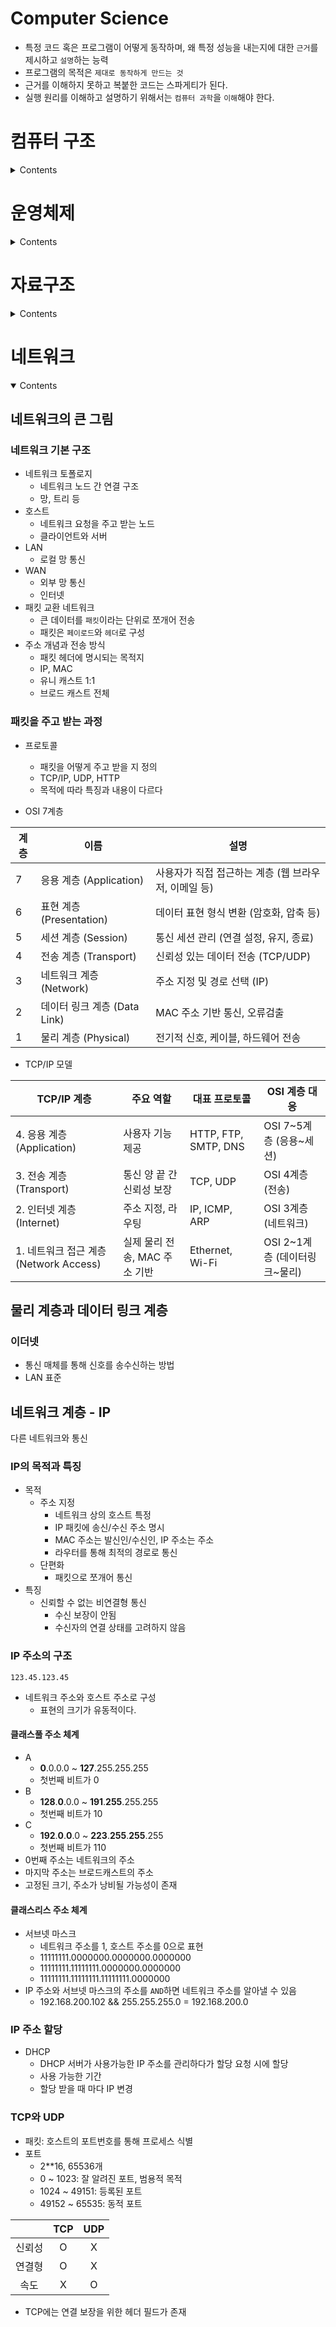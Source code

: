 # Computer Science

- 특정 코드 혹은 프로그램이 어떻게 동작하며, 왜 특정 성능을 내는지에 대한 `근거`를 제시하고 `설명`하는 능력
- 프로그램의 목적은 `제대로 동작하게 만드는 것`
- 근거를 이해하지 못하고 복붙한 코드는 스파게티가 된다.
- 실행 원리를 이해하고 설명하기 위해서는 `컴퓨터 과학`을 `이해`해야 한다.

# 컴퓨터 구조

<details>
<summary>Contents</summary>
<div markdown="1">

## 컴퓨터 구조의 큰 그림

### 컴퓨터가 이해하는 정보

- `데이터`와 `명령어`
- 수행할 `동작`과 `대상`으로 구성
- 코드(프로그래밍 언어)는 내부적으로 데이터와 명령어로 변환되어 실행된다.

```
더하기 A와 B를
출력 'Hello World'
```

- `CPU`가 명령어를 실행

### 컴퓨터의 핵심 부품

- `CPU`
  - 명령어를 읽어 실행
  - `ALU`(계산기) + `CU`(제어신호) + `register`(임시 저장)
- `주기억장치` : `메모리`(RAM), `캐시 메모리`(필요한 데이터를 임시로 저장)
- `보조기억장치` : `SSD`
- `입출력장치` : `키마모프`

> 컴퓨터의 핵심 부품들은 모두 `메인 보드`에 연결되어 있고 `버스`를 통해 통신

## 컴퓨터가 이해하는 정보

### 데이터 표현

- CPU는 `0`과 `1`만을 이해한다.
- 1byte는 2^8(256)개의 정보를 표현
- 64비트에서 부호(1), 가수(11), 소수(52)
- 문자 표현: 유니코드
  - 유니코드에 부여된 값을 인코딩해 표현
  - utf-8
- 파일 표현: base64

### 명령어

- 동작(연산 코드)과 대상(오퍼랜드 / 주소)
- 프로그래밍 언어 > 어셈블리어 > 기계어
- 명령어 사이클
  - 명령어의 실행은 인출 사이클과 실행 사이클의 반복

## CPU

### 레지스터

- 데이터와 명령어를 임시 저장
- 프로그램 카운터
  - 다음 읽어들일 명령어의 주소
- 명령어 레지스터
- 범용 레지스터
  - 데이터, 명령어 둘 다 저장
- 플래그 레지스터
  - 실행 결과에 대한 정보를 저장
- 스택 포인터
  - 메모리 스택의 탑을 가리키는 레지스터
  - 스택이 채워진 정도

### 인터럽트

#### 비동기 인터럽트

- CPU의 작업을 방해하는 신호
- 동기 인터럽트(`Exception`)
  - CPU에 의해서 발생
  - 예외적인 상황 처리
- 비동기 인터럽트
  - 입출력장치에 의해서 발생
  - 알림과 같은 역할
  - I/O작업은 CPU에 비해 현저히 느림
  - CPU가 I/O작업을 대기하지 않고 작업이 끝났을 때 신호를 보낸다
  - 그동안 CPU는 다른 작업 처리

#### 예외

- CPU는 예외가 발생하면 하던 일을 중단하고 예외를 처리
- 폴트
  - 예외 처리 직후 예외가 발생한 명령어부터 실행
- 트랩
  - 예외 처리 직후 예외가 발생한 다음 명령어부터 실행
- 중단
  - 프로그램을 강제 중단

### CPU 성능 향상을 위한 설계

#### 클럭 속도

- 명령어 처리 속도
- CPU의 속도

### 멀티코어와 멀티스레드

- 멀티 코어: 명령어 처리 부품이 여러 개
- 스레드
  - 하드웨어 스레드
    - 하나의 코어가 동시에 처리하는 명령어 단위
  - 소프트웨어 스레드
  - 하나의 프로그램에서 독립적으로 실행되는 단위
- 병렬성: 물리적으로 여러 작업을 동시에 실행
- 동시성: 여러 작업이 동시에 실행되는 것 처럼 보이게 함

## 메모리

### RAM

- 실행 중인 프로그램이 저장
- 휘발성
- Random Access: 특정 주소에 바로 접근 가능
- DRAM
  - 시간이 지나면 데이터가 점차 사라지는 RAM
  - 일반적인 RAM
- SRAM
  - 시간이 지나도 데이터가 사라지지 않는 RAM
  - 캐시 메모리
- SDRAM
  - 클럭 신호와 동기화된 DRAM
  - 더 빠름
- DDR SDRAM
  - 대역폭이 넓은 SDRAM
  - DDR4 할때 그거임

### 빅 엔디안 vs 리틀 엔디안

- 메모리에 바이트를 밀어넣는 순서
- 1q2w3e4r(메모리 주소 증가)
  - 빅 엔디안 1q2w3e4r / 낮은 주소번지부터
    - 가독성
  - 리틀 엔디안 4r3e2w1q / 높은 주소번지부터
    - 수치 계산 편리

### 캐시 메모리

- CPU에서 매 번 RAM에 접근하기헤는 너무 느리다
- CPU와 RAM 사이의 임시 저장소
- 히트 & 미스
  - 캐시 메모리는 CPU가 사용할 법한 것을 가져와 저장
  - 예측이 맞은 빈도와 틀린 빈도

### 참조 지역성

- 캐싱할 데이터를 예측하는 방법
- 시간 지역성
  - 최근 접근했던 메모리에 다시 접근하려는 경향
  - 변수
- 공간 지역성
  - 최근 접근한 메모리 근처 메모리에 접근하려는 경향
  - 배열

> 캐싱은 데이터 접근에 빠른 성능을 보장, 데이터 일관성을 유지하기 위한 책임이 필요하다

## 보조기억장치와 입출력 장치

### RAID

- 기억장치: 플래시 메모리 기반 저장장치
- RAID: 여러 개의 보조기억장치를 한 개의 장치처럼 사용

### 입출력 기법

- CPU - 장치 컨트롤러 - 장치 드라이버
- CPU에서 드라이버 프로그램을 실행한다.
</div>
</details>

# 운영체제

<details>
<summary>Contents</summary>
<div markdown="1">

## 운영체제의 큰 그림

운영체제도 프로그램이다.

### 운영체제의 역할

컴퓨터 부품에 자원을 할당하고 효율적으로 사용되도록 관리

- CPU 스케줄링
- 메모리 관리
- 파일 관리
- 프로세스 및 스레드 관리

### 시스템 콜과 이중 모드

- 운영체제도 일종의 프로그램이다. 메모리에 적재되어야 한다.
- 운영체제는 커널 영역이라는 공간에 따로 적재된다.
- 운영체제의 기능을 사용하기 위해서는 커널 영역에 적재된 코드를 실행해야 한다.
- 시스템콜
  - 응용 프로그램이 운영체제의 코드를 호출하는 방법
  - 시스템 콜을 이용해 하드웨어 자원을 사용한다.
  - 시스템 콜을 호출하면 소프트웨어 인터럽트 발생, 커널모드로 전환되어 코드 실행, 실행이 끝나면 사용자 모드로 다시 전환된다.

## 프로세스와 스레드

### 프로세스

- 포어그라운드 프로세스
- 백 프로세스
  - 데몬(서비스)
- 코드
- 데이터
  - 정적 변수, 전역 변수
- 힙
  - 프로그램 실행 도중 할당되는 메모리
  - 메모리 누수, GC
- 스택
  - 일시적으로 사용할 변수
  - 매개 변수, 지역 변수, 함수의 호출 정보
- PCB
  - 프로세스 관리를 위한 정보 저장
  - 프로세스 ID
  - 레지스터
  - 프로세스 상태
  - CPU 스케줄링 정보
  - 메모리 관련 정보
  - 파일 및 입출력 정보

프로세스의 CPU 사용은 시간에 따라 제한. PCB의 프로세스 실행 정보를 백업(Context)

- 프로세스는 생성 이후 준비 -> 실행 반복
- I/O 같은게 들어오면 대기
- 끝나면 종료 상태

### 멀티프로세스와 멀티스레드

- 멀티프로세스
  - 동시에 여러 프로세스가 실행
  - 자원을 독립적으로 사용
- 멀티스레드
  - 한 프로세스 내에 여러 스레드가 실행
  - 자원을 공유

## 동기화와 교착 상태

- 다수의 프로세스/스레드가 공유자원에 동시에 접근한 경우
- 공유 자원에 접근하는 코드 중 동시에 실행했을 때 문제가 발생할 수 있는 코드를 `임계 구역`이라고 함
- 임계 구역에서 코드 실행으로 인해 발생하는 문제 `레이스 컨디션`

### 동기화

- 실행 순서 제어
- 상호 배제
  - 동시에 접근해서는 안되는 자원 설정

> 두 가지 조건을 준수하며 실행

### 뮤텍스 락

- 동시 접근이 불가능하도록 상호 배제를 보장
- lock을 획득/해제
- lock을 획득하지 못하면 대기

```python
import threading

lock = threading.Lock()

def critical_section(thread_id):
    print(f"Thread-{thread_id} trying to acquire lock...")
    lock.acquire()
    try:
        print(f"Thread-{thread_id} entered critical section")
        # 공유 자원 작업
    finally:
        print(f"Thread-{thread_id} releasing lock")
        lock.release()

# 여러 스레드 실행
for i in range(3):
    t = threading.Thread(target=critical_section, args=(i,))
    t.start()
```

### 세마포

- 공유 자원이 여러 개인 경우
- `wait` 호출 시 공유 가능한 자원의 갯수(`S`)를 확인
- `S`가 0 미만일 경우 이후 스레드는 대기

```python
import threading
import time

# 자원 개수 2개 (예: 프린터가 2대)
semaphore = threading.Semaphore(2)

def use_resource(thread_id):
    print(f"Thread-{thread_id} waiting for resource...")
    semaphore.acquire()
    try:
        print(f"Thread-{thread_id} using resource")
        time.sleep(1)  # 자원 사용 중
    finally:
        print(f"Thread-{thread_id} releasing resource")
        semaphore.release()

# 5개의 스레드 실행
for i in range(5):
    t = threading.Thread(target=use_resource, args=(i,))
    t.start()
```

| 항목      | 뮤텍스 락                  | 세마포어             |
| --------- | -------------------------- | -------------------- |
| 자원 수   | 1개 (단일 접근)            | N개 (다중 접근)      |
| 함수      | `acquire()`, `release()`   | 동일                 |
| 대기 조건 | 락이 이미 사용 중이면 대기 | 자원 수가 0이면 대기 |

### 조건 변수와 모니터

- 조건변수
  - 실행 순서 제어 도구, 특정 조건 하에 프로세스를 실행/정지
- 모니터
  - 공유자원과 공유자원을 다루는 함수로 구성된 동기화 도구, 상호 배제 + 실행 순서 제어
  - 내부에 lock과 조건 변수를 포함

| 항목 | 조건 변수                   | 모니터                                             |
| ---- | --------------------------- | -------------------------------------------------- |
| 목적 | 실행 순서 제어              | 상호 배제 + 실행 순서 제어                         |
| 동작 | 조건 만족 시 스레드 깨움    | 내부에 조건 변수 + 락 포함                         |
| 사용 | `wait()`, `signal()`        | `monitor` 내 메서드로 구현                         |
| 예시 | 생산자-소비자 문제에서 대기 | 자바 `synchronized` 블록, 파이썬의 `with lock:` 등 |

```C
monitor BoundedBuffer {
    condition notFull, notEmpty;
    void put(Item item) {
        if (buffer is full)
            wait(notFull);
        // add item
        signal(notEmpty);
    }
    void get() {
        if (buffer is empty)
            wait(notEmpty);
        // remove item
        signal(notFull);
    }
}
```

### 스레드 세이프

- 동시에 접근해도 문제 없는 상태
- 스레드 세이프가 보장된 메서드 같은게 있다.

### 교착 상태

- 2개 이상의 프로세스가 상대방의 자원을 대기
- 어떤 프로세스도 진행 불가능

#### 교착 상태의 필요조건

- 상호 배제
  - 공유 자원을 하나의 프로세스만 이용 가능
- 점유와 대기
  - 공유 자원을 가진 상태에서 다른 자원 대기
- 비선점
  - 다른 스레드의 자원을 강제로 뺏을 수 없음
- 원형 대기
  - 자원 대기가 순환 형태

> 한가지라도 만족하지 않으면 교착상태는 발생하지 않음

#### 해결 방법

- 필요 조건 중 하나를 충족하지 못하게 한다.
- 교착 상태가 발생하지 않을 정도로만 자원 할당
- 검출 후 회복
  - 자원 선점
  - 강제 종료

## CPU 스케줄링

CPU 배분 방법

#### 우선순위

- PCB에 우선순위를 명시, 더 빨리, 많이 할당
- CPU 활용률이 높아지는 방향으로 할당한다.
  - I/O 집중 프로세스를 먼저 실행
  - I/O 대기, 리소스 반납
  - CPU 집중 프로세스 실행

#### 스케줄링 큐

- 자원을 사용하기 위해 대기하는 순서
- 준비 큐, 대기 큐
  - 준비 큐에 줄을 선다.
  - 순서대로 처리하지만 우선순위가 우선
  - 타이머 입터럽트 발생 시 다시 준비큐로
  - I/O는 대기 큐

#### 선점형 스케줄링과 비선점형 스케줄링

- 스케줄링은 일반적으로 프로세스의 실행이 끝나면 발생
- 선점형 스케줄링
  - CPU가 자원을 뺏어 다른 프로세스에 할당
  - I/O, 타이머 인터럽트
- 비선점형 스케줄링
  - 자원을 강제로 뺏지 못하고 실행이 완료될때 까지 대기

### 스케줄링 알고리즘

- FIFO(First In First Out)
  - 들어온 순서대로 처리
  - 대기시간이 길어질 수 있다.
- SJF(Short Job First)
  - 짧은거 먼저 처리
  - 짧은게 계속해서 들어올 경우 긴 작업 무한 대기
- RR(Round Robin)
  - 순서대로 처리 하되 타임 슬라이스(정해진 시간) 동안 작업 처리
  - 작업을 끝내지 못하면 다시 큐 맨뒤로
- SRT(Short Remaining Time)
  - SJF + RR
- 우선순위
  - 우선 순위가 낮은 작업들은 무한 대기
- 다단계 큐
  - 우선순위가 가장 높은 큐에 있는 작업 먼저
  - 큐 간 이동불가, 무한대기
- 다단계 피드백 큐 스케줄링
  - 프로세스들이 큐 간 이동 가능
  - 우선순위가 높은 작업이 타임슬라이스 동안 끝내지 못하면 하위 우선순위로 이동
  - CPU를 오래 사용해야하는 작업은 우선순위가 낮아짐
  - 우선순위 큐에서 오래 대기한 작업의 우선순위를 높임

## 가상 메모리

CPU는 어떻게 메모리에 적재된 프로세스의 주소를 인식하고 관리하는지?

### 물리 주소와 논리 주소

- CPU는 메모리 하드웨어 상의 물리 주소가 아니라 논리 주소 체계를 사용
- 논리 주소
  - 각 프로세스마다 0번지에서 시작하는 주소
  - 메모리 관리장치(MMU)를 통해 논리 주소를 물리 주소로 변환

### 스와핑과 연속 메모리 할당

- 스와핑
  - 오랫동안 사용되지 않은 프로세스를 보조기억창치로 스왑
  - 빈 공간에 다른 프로세스를 적재
- 연속 메모리 할당
  - 메모리들을 연속으로 배치
  - 외부 단편화 문제(50mb 짜리를 스왑, 30mb 실행 시 20mb는 사용 불가)

> 외부 단편화, 물리 메모리보다 큰 프로세스 실행 불가

### 페이징을 통한 가상 메모리

- 가상메모리
  - 프로그램의 일부만 메모리에 적재
  - 보조기억장치의 일부를 메모리처럼활용
  - 페이징
    - 논리 주소 공간을 일정한 크기(페이징) 으로 분할
    - 물리 주소 공간을 페이징과 동일한 크기의 프레임으로 분할
    - 페이지를 프레임에 할당
    - 페이지는 불연속적으로 배치된다.

> 전체 프로세스가 메모리에 적재될 필요가 없음

- 페이징 교체 알고리즘
  - FIFO
  - 최적 페이지
    - 사용 빈도가 가장 낮은 페이지
  - LRU(Least Recently Used)

## 파일 시스템

보조기억장치를 관리 하는 프로그램

</div>
</details>

# 자료구조

<details>
<summary>Contents</summary>
<div markdown="1">

## 자료구조의 큰 그림

데이터를 어떻게 다룰 것인가

### 배열과 연결리스트

- 배열
  - 요소들이 순차적으로 나열된 자료구조
  - 고유한 인덱스
  - 접근시간 O(1)
  - 수정시간 O(n)
- 연결 리스트
  - 노드로 구성된 순차적이지 않은 자료구조
  - 다음 노드에 대한 정보를 가지고 있음
  - 접근시간 O(n)
  - 수정시간 O(1)

### 스택과 큐

- 스택
  - Push, Pop
  - Last in First Out
- 큐
  - Enqueue, Dequeue
  - First in First Out

### 해시 테이블

- 키와 값으로 이루어진 자료구조
- 키를 특정한 알고리즘(해시 함수)을 통해 인덱스 생성
- 검색 속도가 빠르나 메모리 사용, 해시 충돌 문제

### 해시 충돌

- 서로 다른 키에 같은 해시 값이 대응되는 상황
- 체이닝
  - 충돌한 데이터를 연결리스트로 연결
  - 해시 테이블의 장점이 감소
- 개방 주소법
  - 단순하게 다음 인덱스에 저장
  - 데이터 군집화 현상
- 이중해싱
  - 2개의 해시 함수를 사용

### 트리

- 노드와 간선으로 이루어진 계층적 자료구조
- 차수
  - 자식 노드 의 수
- 레벨
  - 루트에서 해당 노드까지 간선의 수

#### 트리의 순회

```
      A
     / \
    B   C
   / \
  D   E
```

- 전위 순회
  - 루트에서 시작해서 왼쪽 우선으로 순회
- 중위 순회
  - 왼쪽에서 시작 루트, 오른쪽으로 순회
- 후위 순회
  - 왼쪽에서 오른쪽 까지 방문 후 루트 순회

```python
class Node:
    def __init__(self, data):
        self.data = data
        self.left = None
        self.right = None

def preorder(node):
    if node:
        print(node.data, end=' ')  # 1. 루트
        preorder(node.left)        # 2. 왼쪽
        preorder(node.right)       # 3. 오른쪽

def inorder(node):
    if node:
        inorder(node.left)         # 1. 왼쪽
        print(node.data, end=' ')  # 2. 루트
        inorder(node.right)        # 3. 오른쪽

def postorder(node):
    if node:
        postorder(node.left)        # 1. 왼쪽
        postorder(node.right)       # 2. 오른쪽
        print(node.data, end=' ')   # 3. 루트

# 트리 구성
root = Node('A')
root.left = Node('B')
root.right = Node('C')
root.left.left = Node('D')
root.left.right = Node('E')

# 순회 실행
preorder(root) # 출력: A B D E C
inorder(root) # 출력: D B E A C
postorder(root) # 출력: D E B C A
```

#### 트리의 종류

- 이진트리
  - 자식 수가 2개 이하
- 포화 이진 트리
  - 리프 노드 제외 모두 자식 2개
- 완전 이진 트리
  - 포화 이진 트리인데 마지막 레벨의 노드 왼쪽부터 자식 존재
- 이진 탐색 트리
  - 현재 노드를 기준으로 자식 노드가 작은 값 / 큰 값을 가짐
  - 탐색 O(logn)
- 힙
  - 최댓값과 최솟값을 빠르게 찾는 용도
  - 루트 노드가 항상 최대/최소 유지

### 그래프

연결 관계를 표한한 자료구조

- 연결 그래프
  - 두 정점 사이에 경로 존재
- 비연결 그래프
  - 두 정점 사이에 경로가 존재하지 않음
- 방향 그래프
- 무방향 그래프
- 가중치 그래프

#### 그래프의 표현

- 인접 행렬 기반
  - N x N의 배열로 그래프를 표현
  - N개의 정점 사이의 연결을 표시

```python
'''
1 -> 2
4 -> 1
3 -> 4
'''

graph = [
  [0, 1, 0, 0],
  [0, 0, 0, 0],
  [0, 0, 0, 1],
  [1, 0, 0, 0]
]
```

- 인접 리스트 기반
  - 연결 리스트, 딕셔너리 같은 자료구조로 그래프 표현

```python
graph = {
    1: [2],
    4: [1],
    3: [4]
}
```

#### 깊이 우선 탐색

- 더 이상 방문 가능한 정점이 없을 때 까지 최대한 깊이 탐색
  - 한놈만 조진다.
- 재귀 방식 구현

```python
'''
         a
       / | \
      b  c  d
      |   \ /
      e    f
'''
from collections import defaultdict

graph = defaultdict(list)

edges = [
    ('a', 'b'),
    ('b', 'e'),
    ('a', 'c'),
    ('c', 'f'),
    ('a', 'd'),
    ('d', 'f')
]

# 무방향 그래프이므로 양쪽 다 연결
for u, v in edges:
    graph[u].append(v)
    graph[v].append(u)


for u, v in edges:
    graph[u].append(v)

# DFS 함수 (재귀)
def dfs(node, visited=set()):
    if node in visited:
        return
    print(node, end=' ')
    visited.add(node)
    for neighbor in graph[node]:
        dfs(neighbor, visited)

dfs('a') # a b e c f d
```

#### 너비 우선 탐색

- 최대한 넓게 탐색
  - 분신술 같은 느낌임
- 큐를 이용해 구현

```python
'''
         a
       / | \
      b  c  d
      |   \ /
      e    f
'''
def bfs(start):
    visited = set()
    queue = deque([start])

    while queue:
        node = queue.popleft()
        if node not in visited:
            print(node, end=' ')
            visited.add(node)
            for neighbor in sorted(graph[node]):  # 정렬하면 예측 가능
                if neighbor not in visited:
                    queue.append(neighbor)

bfs('a') # a b c d e f
```

#### 최단 경로 알고리즘

- 목적지 까지의 가중치가 최소가 되는 경로
- 다익스트라

  - 최단 거리 테이블에서 시작점을 제외한 모든 정점을 충분히 큰 수로 초기화
  - 시작점 방문
  - 인접 정점 방문
  - 경로 상의 가중치 합과 최단 거리 테이블 상의 값을 비교
  - 최단 거리를 갱신할 수 있으면 갱신
  - 방문하지 않은 정점 중 최단 거리가 작은 정점을 방문
  - 방문할 정점이 없을 때 까지 반복

| From | To  | Weight |
| ---- | --- | ------ |
| 1    | 2   | 2      |
| 2    | 3   | 10     |
| 2    | 4   | 2      |
| 2    | 5   | 5      |
| 4    | 5   | 1      |
| 5    | 3   | 2      |
| 5    | 6   | 3      |
| 6    | 3   | 2      |

| 정점 | 거리 |
| ---- | ---- |
| 1    | 0    |
| 2    | 999  |
| 3    | 999  |
| 4    | 999  |
| 5    | 999  |
| 6    | 999  |

시작점 1을 방문 -> 인접 정점은 2

- 정점 2에 이르는 가중치의 합과 테이블 비교

| 정점  | 거리  |
| ----- | ----- |
| 1     | 0     |
| **2** | **2** |
| 3     | 999   |
| 4     | 999   |
| 5     | 999   |
| 6     | 999   |

방문하지 않은 정점 중 최단 거리 정점(2)를 방문
정점 3, 4, 5의 최단거리

- 2 + 10 (1 -> 2 -> 3)
- 2 + 2 (1 -> 2 -> 4)
- 2 + 5 (1 -> 2 -> 5)

테이블 갱신

| 정점  | 거리   |
| ----- | ------ |
| 1     | 0      |
| 2     | 2      |
| **3** | **12** |
| **4** | **4**  |
| **5** | **7**  |
| 6     | 999    |

정점 중 최단 거리인 정점(4) 방문
4에서 갈 수 있는 정점은 정점(5)

- 가중치의 합 5 (1 -> 2 -> 4 -> 5)

테이블 갱신

| 정점  | 거리  |
| ----- | ----- |
| 1     | 0     |
| 2     | 2     |
| 3     | 12    |
| 4     | 4     |
| **5** | **5** |
| 6     | 999   |

정점(5) 방문
5에서 갈 수 있는 방문하지 않은 정점(3, 6)

- 가중치의 합

  - 7 (1 -> 2 -> 4 -> 3)
  - 8 (1 -> 2 -> 4 -> 6)

| 정점  | 거리  |
| ----- | ----- |
| 1     | 0     |
| 2     | 2     |
| **3** | **7** |
| 4     | 4     |
| 5     | 5     |
| **6** | **8** |

최단 거리 인 정점(3) 방문
정점(3)에 인접한 정점이 없음
정점(5)와 인접한 다른 정점(6) 방문
정점(6)과 인접한 정점(3) 방문

- 가중치의 합
  - 10 (1 -> 2 -> 4 -> 6 -> 3)
  - 기존 최단거리가 7이므로 갱신 x

더 이상 방문할 정점이 없으므로 탐색 종료
**1에서 각 지점에 이르는 최단거리**

| 정점 | 거리 |
| ---- | ---- |
| 1    | 0    |
| 2    | 2    |
| 3    | 7    |
| 4    | 4    |
| 5    | 5    |
| 6    | 8    |

```python
import heapq
from collections import defaultdict

# 그래프 정의
graph = defaultdict(list)
edges = [
    (1, 2, 2),
    (2, 3, 10),
    (2, 4, 2),
    (2, 5, 5),
    (4, 5, 1),
    (5, 3, 2),
    (5, 6, 3),
    (6, 3, 2)
]

for u, v, w in edges:
    graph[u].append((v, w))

def dijkstra(start):
    distance = defaultdict(lambda: float('inf'))
    visited = set()
    distance[start] = 0
    pq = [(0, start)]

    while pq:
        dist, node = heapq.heappop(pq)

        if node in visited:
            continue
        visited.add(node)

        for neighbor, weight in graph[node]:
            new_dist = dist + weight
            if new_dist < distance[neighbor]:
                distance[neighbor] = new_dist
                heapq.heappush(pq, (new_dist, neighbor))

    return dict(distance)
```

</div>
</details>

# 네트워크

<details open>
<summary>Contents</summary>
<div markdown="1">

## 네트워크의 큰 그림

### 네트워크 기본 구조

- 네트워크 토폴로지
  - 네트워크 노드 간 연결 구조
  - 망, 트리 등
- 호스트
  - 네트워크 요청을 주고 받는 노드
  - 클라이언트와 서버
- LAN
  - 로컬 망 통신
- WAN
  - 외부 망 통신
  - 인터넷
- 패킷 교환 네트워크
  - 큰 데이터를 `패킷`이라는 단위로 쪼개어 전송
  - 패킷은 `페이로드`와 `헤더`로 구성
- 주소 개념과 전송 방식
  - 패킷 헤더에 명시되는 목적지
  - IP, MAC
  - 유니 캐스트 1:1
  - 브로드 캐스트 전체

### 패킷을 주고 받는 과정

- 프로토콜

  - 패킷을 어떻게 주고 받을 지 정의
  - TCP/IP, UDP, HTTP
  - 목적에 따라 특징과 내용이 다르다

- OSI 7계층

| 계층 | 이름                         | 설명                                                 |
| ---- | ---------------------------- | ---------------------------------------------------- |
| 7    | 응용 계층 (Application)      | 사용자가 직접 접근하는 계층 (웹 브라우저, 이메일 등) |
| 6    | 표현 계층 (Presentation)     | 데이터 표현 형식 변환 (암호화, 압축 등)              |
| 5    | 세션 계층 (Session)          | 통신 세션 관리 (연결 설정, 유지, 종료)               |
| 4    | 전송 계층 (Transport)        | 신뢰성 있는 데이터 전송 (TCP/UDP)                    |
| 3    | 네트워크 계층 (Network)      | 주소 지정 및 경로 선택 (IP)                          |
| 2    | 데이터 링크 계층 (Data Link) | MAC 주소 기반 통신, 오류검출                         |
| 1    | 물리 계층 (Physical)         | 전기적 신호, 케이블, 하드웨어 전송                   |

- TCP/IP 모델

| TCP/IP 계층                            | 주요 역할                     | 대표 프로토콜        | OSI 계층 대응                 |
| -------------------------------------- | ----------------------------- | -------------------- | ----------------------------- |
| 4. 응용 계층 (Application)             | 사용자 기능 제공              | HTTP, FTP, SMTP, DNS | OSI 7~5계층 (응용~세션)       |
| 3. 전송 계층 (Transport)               | 통신 양 끝 간 신뢰성 보장     | TCP, UDP             | OSI 4계층 (전송)              |
| 2. 인터넷 계층 (Internet)              | 주소 지정, 라우팅             | IP, ICMP, ARP        | OSI 3계층 (네트워크)          |
| 1. 네트워크 접근 계층 (Network Access) | 실제 물리 전송, MAC 주소 기반 | Ethernet, Wi-Fi      | OSI 2~1계층 (데이터링크~물리) |

## 물리 계층과 데이터 링크 계층

### 이더넷

- 통신 매체를 통해 신호를 송수신하는 방법
- LAN 표준

## 네트워크 계층 - IP

다른 네트워크와 통신

### IP의 목적과 특징

- 목적
  - 주소 지정
    - 네트워크 상의 호스트 특정
    - IP 패킷에 송신/수신 주소 명시
    - MAC 주소는 발신인/수신인, IP 주소는 주소
    - 라우터를 통해 최적의 경로로 통신
  - 단편화
    - 패킷으로 쪼개어 통신
- 특징
  - 신뢰할 수 없는 비연결형 통신
    - 수신 보장이 안됨
    - 수신자의 연결 상태를 고려하지 않음

### IP 주소의 구조

```
123.45.123.45
```

- 네트워크 주소와 호스트 주소로 구성
  - 표현의 크기가 유동적이다.

#### 클래스풀 주소 체계

- A
  - **0**.0.0.0 ~ **127**.255.255.255
  - 첫번째 비트가 0
- B
  - **128**.**0**.0.0 ~ **191**.**255**.255.255
  - 첫번째 비트가 10
- C
  - **192**.**0**.**0**.0 ~ **223**.**255**.**255**.255
  - 첫번째 비트가 110
- 0번째 주소는 네트워크의 주소
- 마지막 주소는 브로드캐스트의 주소
- 고정된 크기, 주소가 낭비될 가능성이 존재

#### 클래스리스 주소 체계

- 서브넷 마스크
  - 네트워크 주소를 1, 호스트 주소를 0으로 표현
  - 11111111.0000000.0000000.0000000
  - 11111111.11111111.0000000.0000000
  - 11111111.11111111.11111111.0000000
- IP 주소와 서브넷 마스크의 주소를 `AND`하면 네트워크 주소를 알아낼 수 있음
  - 192.168.200.102 && 255.255.255.0 = 192.168.200.0

### IP 주소 할당

- DHCP
  - DHCP 서버가 사용가능한 IP 주소를 관리하다가 할당 요청 시에 할당
  - 사용 가능한 기간
  - 할당 받을 때 마다 IP 변경

### TCP와 UDP

- 패킷: 호스트의 포트번호를 통해 프로세스 식별
- 포트
  - 2\*\*16, 65536개
  - 0 ~ 1023: 잘 알려진 포트, 범용적 목적
  - 1024 ~ 49151: 등록된 포트
  - 49152 ~ 65535: 동적 포트

|        | TCP | UDP |
| :----: | :-: | :-: |
| 신뢰성 |  O  |  X  |
| 연결형 |  O  |  X  |
|  속도  |  X  |  O  |

- TCP에는 연결 보장을 위한 헤더 필드가 존재

</div>
</details>

<!-- # RAG -->

<!-- <details open> -->
<!-- <summary>Contents</summary> -->
<!-- <div markdown="1"> -->

<!-- </div> -->
<!-- </details> -->
